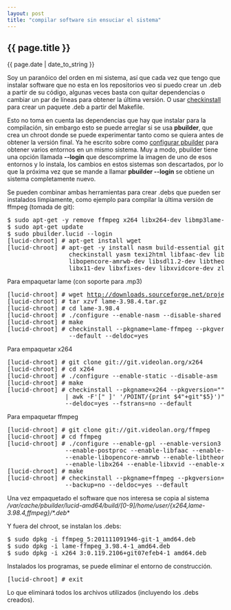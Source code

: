 ```yaml
---
layout: post
title: "compilar software sin ensuciar el sistema"
---
```


## {{ page.title }}
<p class="date">{{ page.date | date_to_string }}</p>

Soy un paranóico del orden en mi sistema, así que cada vez que tengo que instalar software que no esta en los repositorios veo si puedo crear un .deb a partir de su código, algunas veces basta con quitar dependencias o cambiar un par de líneas para obtener la última versión. O usar [checkinstall](http://asic-linux.com.mx/%7Eizto/checkinstall/) para crear un paquete .deb a partir del Makefile.

Esto no toma en cuenta las dependencias que hay que instalar para la compilación, sin embargo esto se puede arreglar si se usa **pbuilder**, que crea un chroot donde se puede experimentar tanto como se quiera antes de obtener la versión final. Ya he escrito sobre como [configurar pbuilder](https://viajemotu.wordpress.com/2010/08/10/notas-sobre-pbuilder) para obtener varios entornos en un mismo sistema. Muy a modo, pbuilder tiene una opción llamada **--login** que descomprime la imagen de uno de esos entornos y lo instala, los cambios en estos sistemas son descartados, por lo que la próxima vez que se mande a llamar **pbuilder --login** se obtiene un sistema completamente nuevo.

Se pueden combinar ambas herramientas para crear .debs que pueden ser instalados limpiamente, como ejemplo para compilar la última versión de ffmpeg (tomada de git):

<pre class="sh_sh">
$ sudo apt-get -y remove ffmpeg x264 libx264-dev libmp3lame-dev 
$ sudo apt-get update
$ sudo pbuilder.lucid --login
[lucid-chroot] # apt-get install wget
[lucid-chroot] # apt-get -y install nasm build-essential git-core \
                 checkinstall yasm texi2html libfaac-dev libopencore-amrnb-dev     \
                 libopencore-amrwb-dev libsdl1.2-dev libtheora-dev libvorbis-dev   \
                 libx11-dev libxfixes-dev libxvidcore-dev zlib1g-dev
</pre>

Para empaquetar lame (con soporte para .mp3)

<pre class="sh_sh">
[lucid-chroot] # wget <a href="http://downloads.sourceforge.net/project/lame/lame/3.98.4/lame-3.98.4.tar.gz" target="_blank">http://downloads.sourceforge.net/project/lame/.../lame-3.98.4.tar.gz</a>
[lucid-chroot] # tar xzvf lame-3.98.4.tar.gz 
[lucid-chroot] # cd lame-3.98.4
[lucid-chroot] # ./configure --enable-nasm --disable-shared
[lucid-chroot] # make 
[lucid-chroot] # checkinstall --pkgname=lame-ffmpeg --pkgversion="3.98.4" --backup=no\
                 --default --deldoc=yes
</pre>

Para empaquetar x264

<pre class="sh_sh">
[lucid-chroot] # git clone git://git.videolan.org/x264
[lucid-chroot] # cd x264
[lucid-chroot] # ./configure --enable-static --disable-asm
[lucid-chroot] # make
[lucid-chroot] # checkinstall --pkgname=x264 --pkgversion=""3:$(./version.sh \
                | awk -F'[" ]' '/POINT/{print $4"+git"$5}')"" --backup=no \
                --deldoc=yes --fstrans=no --default
</pre>

Para empaquetar ffmpeg

<pre class="sh_sh">
[lucid-chroot] # git clone git://git.videolan.org/ffmpeg
[lucid-chroot] # cd ffmpeg
[lucid-chroot] # ./configure --enable-gpl --enable-version3 --enable-nonfree \
                --enable-postproc --enable-libfaac --enable-libopencore-amrnb \
                --enable-libopencore-amrwb --enable-libtheora --enable-libvorbis \
                --enable-libx264 --enable-libxvid --enable-x11grab --enable-libmp3lame
[lucid-chroot] # make
[lucid-chroot] # checkinstall --pkgname=ffmpeg --pkgversion="5:$(./version.sh)" \
                --backup=no --deldoc=yes --default
</pre>

Una vez empaquetado el software que nos interesa se copia al sistema **/var/cache/pbuilder/lucid-amd64/build/[0-9*]/home/user/{x264,lame-3.98.4,ffmpeg}/*.deb**

Y fuera del chroot, se instalan los .debs:

<pre class="sh_sh">
$ sudo dpkg -i ffmpeg_5:201111091946-git-1_amd64.deb
$ sudo dpkg -i lame-ffmpeg_3.98.4-1_amd64.deb
$ sudo dpkg -i x264_3:0.119.2106+git07efeb4-1_amd64.deb
</pre>

Instalados los programas, se puede eliminar el entorno de construcción.

<pre class="sh_sh">
[lucid-chroot] # exit
</pre>

Lo que eliminará todos los archivos utilizados (incluyendo los .debs creados).
